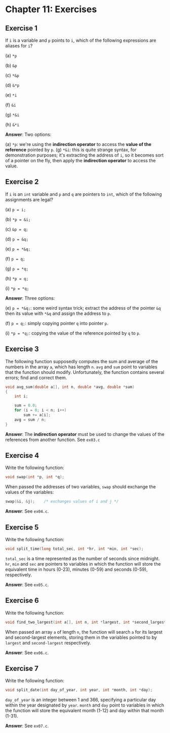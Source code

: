 # Chapter 11: Exercises

## Exercise 1
If `i` is a variable and `p` points to `i`, which of the following expressions are aliases for `i`?

(a) `*p`

(b) `&p`

(c) `*&p`

(d) `&*p`

(e) `*i`

(f) `&i`

(g) `*&i`

(h) `&*i`

**Answer**: Two options:

(a) `*p`: we're using the **indirection operator** to access the **value of the reference** pointed by `p`.
(g) `*&i`: this is quite strange syntax, for demonstration purposes; it's extracting the address of `i`, so it becomes sort of a pointer on the fly, then apply the **indirection operator** to access the value.

## Exercise 2
If `i` is an `int` variable and `p` and `q` are pointers to `int`, which of the following assignments are legal?

(a) `p = i;`

(b) `*p = &i;`

(c) `&p = q;`

(d) `p = &q;`

(e) `p = *&q;`

(f) `p = q;`

(g) `p = *q;`  

(h) `*p = q;`  

(i) `*p = *q;`

**Answer**: Three options:

(e) `p = *&q;`: some weird syntax trick; extract the address of the pointer `&q` then its value with `*&q` and assign the address to `p`.

(f) `p = q;`: simply copying pointer `q` into pointer `p`.

(i) `*p = *q;`: copying the value of the reference pointed by `q` to `p`.

## Exercise 3
The following function supposedly computes the sum and average of the numbers in the array `a`, which has length `n`. `avg` and `sum` point to variables that the function should modify. Unfortunately, the function contains several errors; find and correct them.
```c
void avg_sum(double a[], int n, double *avg, double *sum)
{
    int i;

    sum = 0.0;
    for (i = 0; i < n; i++)
        sum += a[i];
    avg = sum / n;
}
```

**Answer**: The **indirection operator** must be used to change the values of the references from another function. See `ex03.c`

## Exercise 4
Write the following function:
```c
void swap(int *p, int *q);
```

When passed the addresses of two variables, `swap` should exchange the values of the variables:
```c
swap(&i, &j);    /* exchanges values of i and j */
```

**Answer**: See `ex04.c`.

## Exercise 5
Write the following function:
```c
void split_time(long total_sec, int *hr, int *min, int *sec);
```

`total_sec` is a time represented as the number of seconds since midnight. `hr`, `min` and `sec` are pointers to variables in which the function will store the equivalent time in hours (0-23), minutes (0-59) and seconds (0-59), respectively.

**Answer**: See `ex05.c`.

## Exercise 6
Write the following function:
```c
void find_two_largest(int a[], int n, int *largest, int *second_largest);
```

When passed an array `a` of length `n`, the function will search `a` for its largest and second-largest elements, storing them in the variables pointed to by `largest` and `second-largest` respectively.

**Answer**: See `ex06.c`.

## Exercise 7
Write the following function:
```c
void split_date(int day_of_year, int year, int *month, int *day);
```

`day_of_year` is an integer between 1 and 366, specifying a particular day within the year designated by `year`. `month` and `day` point to variables in which the function will store the equivalent month (1-12) and day within that month (1-31).

**Answer**: See `ex07.c`.

